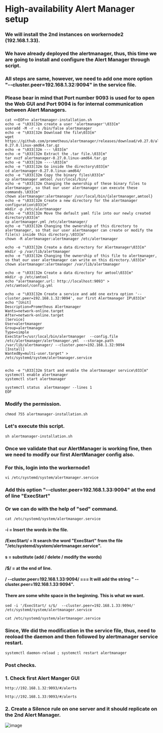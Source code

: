 
# High-availability Alert Manager setup

### We will install the 2nd instances on workernode2 (192.168.1.33).
### We have already deployed the alertmanager, thus, this time we are going to install and configure the Alert Manager through script. 
### All steps are same, however, we need to add one more option "--cluster.peer=192.168.1.32:9094" in the service file.
### Please bear in mind that Port number 9093 is used for to open the Web GUI and Port 9094 is for internal communication between Alert Managers.

```
cat <<EOF>> alertmanager-installation.sh
echo -e "\033[32m create a user 'alertmanager'\033[m"
useradd -M -r -s /bin/false alertmanager
echo -e "\033[32m Download the file\033[m"
wget https://github.com/prometheus/alertmanager/releases/download/v0.27.0/alertmanager-0.27.0.linux-amd64.tar.gz
echo -e "\033[32m --- \033[m"
echo -e "\033[32m Extract the .tar file.\033[m"
tar xvzf alertmanager-0.27.0.linux-amd64.tar.gz 
echo -e "\033[32m ----\033[m"
echo -e "\033[32m Go inside the directory\033[m"
cd alertmanager-0.27.0.linux-amd64/
echo -e "\033[32m Copy the binary files\033[m"
cp alertmanager amtool /usr/local/bin/
echo -e "\033[32m Changing the ownership of these binary files to alertmanager, so that our user alertmanager can execute these commands.\033[m"
chown alertmanager:alertmanager /usr/local/bin/{alertmanager,amtool}
echo -e "\033[32m Create a new directory for the alertmanager configuration\033[m"
mkdir -p /etc/alertmanager
echo -e "\033[32m Move the default yaml file into our newly created directory\033[m"
cp alertmanager.yml /etc/alertmanager/
echo -e "\033[32m Changing the ownership of this directory to alertmanager, so that our user alertmanager can create or modify the file(s) inside this directory.\033[m"
chown -R alertmanager:alertmanager /etc/alertmanager

echo -e "\033[32m Create a data directory for Alertmanager\033[m"
mkdir -p /var/lib/alertmanager
echo -e "\033[32m Changing the ownership of this file to alertmanager, so that our user alertmanager can write on this directory.\033[m"
chown alertmanager:alertmanager /var/lib/alertmanager

echo -e "\033[32m Create a data directory for amtool\033[m"
mkdir -p /etc/amtool
echo "alertmanager.url: http://localhost:9093" > /etc/amtool/config.yml

echo -e "\033[32m Create a service and add one extra option '--cluster.peer=192.168.1.32:9094', our first Alertmanager IP\033[m"
echo "[Unit]
Description=Prometheus Alertmanager
Wants=network-online.target
After=network-online.target
[Service]
User=alertmanager
Group=alertmanager
Type=simple
ExecStart=/usr/local/bin/alertmanager  --config.file /etc/alertmanager/alertmanager.yml  --storage.path /var/lib/alertmanager/ --cluster.peer=192.168.1.32:9094
[Install]
WantedBy=multi-user.target" >  /etc/systemd/system/alertmanager.service


echo -e "\033[32m Start and enable the alertmanager service\033[m"
systemctl enable alertmanager
systemctl start alertmanager

systemctl status  alertmanager --lines 1
EOF
```
### Modify the permission. 
```
chmod 755 alertmanager-installation.sh
```

###  Let's execute this script.
```
sh alertmanager-installation.sh
```

### Once we validate that our AlertManager is working fine, then we need to modify our first AlertManager config also.
### For this, login into the workernode1
```
vi /etc/systemd/system/alertmanager.service
```
### Add this option "--cluster.peer=192.168.1.33:9094" at the end of line "ExecStart"
### Or we can do with the help of "sed" command.

```
cat /etc/systemd/system/alertmanager.service
```
#### -i = Insert the words in the file.
#### /ExecStart/ = It search the word "ExecStart" from the file "/etc/systemd/system/alertmanager.service".
#### s = substitute (add / delete / modify the words)
#### /$/ = at the end of line.
#### /  --cluster.peer=192.168.1.33:9094/ === It will add the string "  --cluster.peer=192.168.1.33:9094". 
#### There are some white space in the beginning. This is what we want.


```
sed -i '/ExecStart/ s/$/  --cluster.peer=192.168.1.33:9094/' /etc/systemd/system/alertmanager.service
```

```
cat /etc/systemd/system/alertmanager.service
```
### Since, We did the modification in the service file, thus, need to reoload the daemon and then followed by alertmanager service restart.

```
systemctl daemon-reload ; systemctl restart alertmanager
```

### Post checks. 

### 1. Check first Alert Manger GUI 
```
http://192.168.1.32:9093/#/alerts
```

```
http://192.168.1.33:9093/#/alerts
```

### 2. Create a Silence rule on one server and it should replicate on the 2nd Alert Manager.

![image](https://github.com/user-attachments/assets/cb287f3b-9b11-4f10-8cc3-93572c7f326a)


